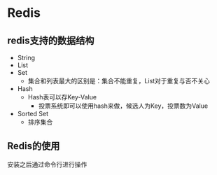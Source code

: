 # Redis

## redis支持的数据结构

- String
- List
- Set
  - 集合和列表最大的区别是：集合不能重复，List对于重复与否不关心
- Hash
  - Hash表可以存Key-Value
    - 投票系统即可以使用hash来做，候选人为Key，投票数为Value
- Sorted Set
  - 排序集合

## Redis的使用

安装之后通过命令行进行操作

```java

```